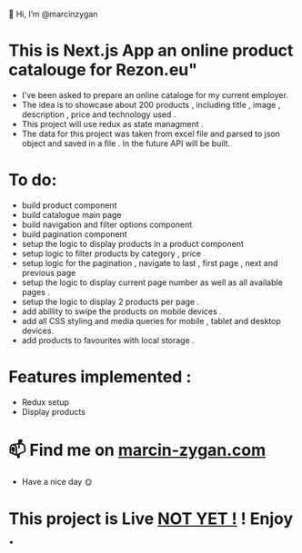 👋 Hi, I’m @marcinzygan

# This is Next.js App an online product catalouge for Rezon.eu"

- I've been asked to prepare an online cataloge for my current employer.
- The idea is to showcase about 200 products , including title , image , description , price and technology used .
- This project will use redux as state managment .
- The data for this project was taken from excel file and parsed to json object and saved in a file . In the future API will be built.

# To do:

- build product component
- build catalogue main page
- build navigation and filter options component
- build pagination component
- setup the logic to display products in a product component
- setup logic to filter products by category , price
- setup logic for the pagination , navigate to last , first page , next and previous page
- setup the logic to display current page number as well as all available pages .
- setup the logic to display 2 products per page .
- add abillity to swipe the products on mobile devices .
- add all CSS styling and media queries for mobile , tablet and desktop devices.
- add products to favourites with local storage .

# Features implemented :

- Redux setup
- Display products

# 📫 Find me on <a href="https://marcin-zygan.com">marcin-zygan.com</a>

- Have a nice day 🌞

# This project is Live <a href="">NOT YET !</a> ! Enjoy .

